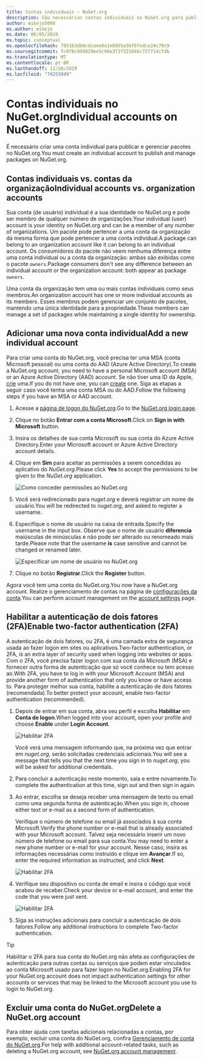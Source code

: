 ```yaml
---
title: Contas individuais – NuGet.org
description: São necessárias contas individuais no NuGet.org para publicar pacotes
author: mikejo5000
ms.author: mikejo
ms.date: 06/05/2019
ms.topic: conceptual
ms.openlocfilehash: 7951b3db0cdcaee0a1eb955a5bf6fedce24c79c9
ms.sourcegitcommit: fc0f8c950829ee5c96e3f3f32184bc727714cfdb
ms.translationtype: MT
ms.contentlocale: pt-BR
ms.lasthandoff: 11/20/2019
ms.locfileid: "74253949"
---
```

# <a name="individual-accounts-on-nugetorg"></a><span data-ttu-id="daa6f-103">Contas individuais no NuGet.org</span><span class="sxs-lookup"><span data-stu-id="daa6f-103">Individual accounts on NuGet.org</span></span>

<span data-ttu-id="daa6f-104">É necessário criar uma conta individual para publicar e gerenciar pacotes no NuGet.org.</span><span class="sxs-lookup"><span data-stu-id="daa6f-104">You must create an individual account to publish and manage packages on NuGet.org.</span></span>

## <a name="individual-accounts-vs-organization-accounts"></a><span data-ttu-id="daa6f-105">Contas individuais vs. contas da organização</span><span class="sxs-lookup"><span data-stu-id="daa6f-105">Individual accounts vs. organization accounts</span></span>

<span data-ttu-id="daa6f-106">Sua conta (de usuário) individual é a sua identidade no NuGet.org e pode ser membro de qualquer número de organizações.</span><span class="sxs-lookup"><span data-stu-id="daa6f-106">Your individual (user) account is your identity on NuGet.org and can be a member of any number of organizations.</span></span> <span data-ttu-id="daa6f-107">Um pacote pode pertencer a uma conta da organização da mesma forma que pode pertencer a uma conta individual.</span><span class="sxs-lookup"><span data-stu-id="daa6f-107">A package can belong to an organization account like it can belong to an individual account.</span></span> <span data-ttu-id="daa6f-108">Os consumidores do pacote não veem nenhuma diferença entre uma conta individual ou a conta da organização: ambas são exibidas como o pacote `owners`.</span><span class="sxs-lookup"><span data-stu-id="daa6f-108">Package consumers don't see any difference between an individual account or the organization account: both appear as package `owners`.</span></span>

<span data-ttu-id="daa6f-109">Uma conta da organização tem uma ou mais contas individuais como seus membros.</span><span class="sxs-lookup"><span data-stu-id="daa6f-109">An organization account has one or more individual accounts as its members.</span></span> <span data-ttu-id="daa6f-110">Esses membros podem gerenciar um conjunto de pacotes, mantendo uma única identidade para a propriedade.</span><span class="sxs-lookup"><span data-stu-id="daa6f-110">These members can manage a set of packages while maintaining a single identity for ownership.</span></span>

## <a name="add-a-new-individual-account"></a><span data-ttu-id="daa6f-111">Adicionar uma nova conta individual</span><span class="sxs-lookup"><span data-stu-id="daa6f-111">Add a new individual account</span></span>

<span data-ttu-id="daa6f-112">Para criar uma conta do NuGet.org, você precisa ter uma MSA (conta Microsoft pessoal) ou uma conta do AAD (Azure Active Directory).</span><span class="sxs-lookup"><span data-stu-id="daa6f-112">To create a NuGet.org account, you need to have a personal Microsoft account (MSA) or an Azure Active Directory (AAD) account.</span></span> <span data-ttu-id="daa6f-113">Se não tiver uma ID da Apple, [crie](https://signup.live.com) uma.</span><span class="sxs-lookup"><span data-stu-id="daa6f-113">If you do not have one, you can [create](https://signup.live.com) one.</span></span> <span data-ttu-id="daa6f-114">Siga as etapas a seguir caso você tenha uma conta MSA ou do AAD.</span><span class="sxs-lookup"><span data-stu-id="daa6f-114">Follow the following steps if you have an MSA or AAD account.</span></span>

1. <span data-ttu-id="daa6f-115">Acesse a [página de logon do NuGet.org](https://www.nuget.org/users/account/LogOn).</span><span class="sxs-lookup"><span data-stu-id="daa6f-115">Go to the [NuGet.org login page](https://www.nuget.org/users/account/LogOn).</span></span>

1. <span data-ttu-id="daa6f-116">Clique no botão **Entrar com a conta Microsoft**.</span><span class="sxs-lookup"><span data-stu-id="daa6f-116">Click on **Sign in with Microsoft** button.</span></span>

1. <span data-ttu-id="daa6f-117">Insira os detalhes de sua conta Microsoft ou sua conta do Azure Active Directory.</span><span class="sxs-lookup"><span data-stu-id="daa6f-117">Enter your Microsoft account or Azure Active Directory account details.</span></span>

1. <span data-ttu-id="daa6f-118">Clique em **Sim** para aceitar as permissões a serem concedidas ao aplicativo do *NuGet.org*.</span><span class="sxs-lookup"><span data-stu-id="daa6f-118">Please click **Yes** to accept the permissions to be given to the *NuGet.org* application.</span></span>

   ![Como conceder permissões ao NuGet.org](media/nuget-org-permissions.png)

1. <span data-ttu-id="daa6f-120">Você será redirecionado para *nuget.org* e deverá registrar um nome de usuário.</span><span class="sxs-lookup"><span data-stu-id="daa6f-120">You will be redirected to *nuget.org*, and asked to register a username.</span></span>

1. <span data-ttu-id="daa6f-121">Especifique o nome de usuário na caixa de entrada.</span><span class="sxs-lookup"><span data-stu-id="daa6f-121">Specify the username in the input box.</span></span> <span data-ttu-id="daa6f-122">Observe que o nome de usuário **diferencia** maiúsculas de minúsculas e não pode ser alterado ou renomeado mais tarde.</span><span class="sxs-lookup"><span data-stu-id="daa6f-122">Please note that the username **is** case sensitive and cannot be changed or renamed later.</span></span>

   ![Especificar um nome de usuário no NuGet.org](media/nuget-org-register.png) 

1. <span data-ttu-id="daa6f-124">Clique no botão **Registrar**.</span><span class="sxs-lookup"><span data-stu-id="daa6f-124">Click the **Register** button.</span></span>

<span data-ttu-id="daa6f-125">Agora você tem uma conta do NuGet.org.</span><span class="sxs-lookup"><span data-stu-id="daa6f-125">You now have a NuGet.org account.</span></span> <span data-ttu-id="daa6f-126">Realize o gerenciamento de contas na página de [configurações da conta](https://www.nuget.org/account).</span><span class="sxs-lookup"><span data-stu-id="daa6f-126">You can perform account management on the [account settings](https://www.nuget.org/account) page.</span></span>

## <a name="enable-two-factor-authentication-2fa"></a><span data-ttu-id="daa6f-127">Habilitar a autenticação de dois fatores (2FA)</span><span class="sxs-lookup"><span data-stu-id="daa6f-127">Enable two-factor authentication (2FA)</span></span>

<span data-ttu-id="daa6f-128">A autenticação de dois fatores, ou 2FA, é uma camada extra de segurança usada ao fazer logon em sites ou aplicativos.</span><span class="sxs-lookup"><span data-stu-id="daa6f-128">Two-factor authentication, or 2FA, is an extra layer of security used when logging into websites or apps.</span></span> <span data-ttu-id="daa6f-129">Com o 2FA, você precisa fazer logon com sua conta da Microsoft (MSA) e fornecer outra forma de autenticação que só você conhece ou tem acesso ao.</span><span class="sxs-lookup"><span data-stu-id="daa6f-129">With 2FA, you have to log in with your Microsoft Account (MSA) and provide another form of authentication that only you know or have access to.</span></span> <span data-ttu-id="daa6f-130">Para proteger melhor sua conta, habilite a autenticação de dois fatores (recomendada).</span><span class="sxs-lookup"><span data-stu-id="daa6f-130">To better protect your account, enable two-factor authentication (recommended).</span></span>

1. <span data-ttu-id="daa6f-131">Depois de entrar em sua conta, abra seu perfil e escolha **Habilitar** em **Conta de logon**.</span><span class="sxs-lookup"><span data-stu-id="daa6f-131">When logged into your account, open your profile and choose **Enable** under **Login Account**.</span></span>

   ![Habilitar 2FA](media/nuget-org-register-2fa.png)

   <span data-ttu-id="daa6f-133">Você verá uma mensagem informando que, na próxima vez que entrar em *nuget.org*, serão solicitadas credenciais adicionais.</span><span class="sxs-lookup"><span data-stu-id="daa6f-133">You will see a message that tells you that the next time you sign in to *nuget.org*, you will be asked for additional credentials.</span></span>

2. <span data-ttu-id="daa6f-134">Para concluir a autenticação neste momento, saia e entre novamente.</span><span class="sxs-lookup"><span data-stu-id="daa6f-134">To complete the authentication at this time, sign out and then sign in again.</span></span>

3. <span data-ttu-id="daa6f-135">Ao entrar, escolha se deseja receber uma mensagem de texto ou email como uma segunda forma de autenticação.</span><span class="sxs-lookup"><span data-stu-id="daa6f-135">When you sign in, choose either text or e-mail as a second form of authentication.</span></span>

   <span data-ttu-id="daa6f-136">Verifique o número de telefone ou email já associados à sua conta Microsoft.</span><span class="sxs-lookup"><span data-stu-id="daa6f-136">Verify the phone number or e-mail that is already associated with your Microsoft account.</span></span> <span data-ttu-id="daa6f-137">Talvez seja necessário inserir um novo número de telefone ou email para sua conta.</span><span class="sxs-lookup"><span data-stu-id="daa6f-137">You may need to enter a new phone number or e-mail for your account.</span></span> <span data-ttu-id="daa6f-138">Nesse caso, insira as informações necessárias como instruído e clique em **Avançar**.</span><span class="sxs-lookup"><span data-stu-id="daa6f-138">If so, enter the required information as instructed, and click **Next**.</span></span>

   ![Habilitar 2FA](media/nuget-org-sign-in-2fa.png)

4. <span data-ttu-id="daa6f-140">Verifique seu dispositivo ou conta de email e insira o código que você acabou de receber.</span><span class="sxs-lookup"><span data-stu-id="daa6f-140">Check your device or e-mail account, and enter the code that you were just sent.</span></span>

   ![Habilitar 2FA](media/nuget-org-enter-code-2fa.png)

5. <span data-ttu-id="daa6f-142">Siga as instruções adicionais para concluir a autenticação de dois fatores.</span><span class="sxs-lookup"><span data-stu-id="daa6f-142">Follow any additional instructions to complete Two-factor authentication.</span></span>

> [!Tip]
> <span data-ttu-id="daa6f-143">Habilitar o 2FA para sua conta do NuGet.org não afeta as configurações de autenticação para outras contas ou serviços que podem estar vinculados ao conta Microsoft usado para fazer logon no NuGet.org.</span><span class="sxs-lookup"><span data-stu-id="daa6f-143">Enabling 2FA for your NuGet.org account does not impact authentication settings for other accounts or services that may be linked to the Microsoft account you use to login to NuGet.org.</span></span>

## <a name="delete-a-nugetorg-account"></a><span data-ttu-id="daa6f-144">Excluir uma conta do NuGet.org</span><span class="sxs-lookup"><span data-stu-id="daa6f-144">Delete a NuGet.org account</span></span>

<span data-ttu-id="daa6f-145">Para obter ajuda com tarefas adicionais relacionadas a contas, por exemplo, excluir uma conta do NuGet.org, confira [Gerenciamento de conta do NuGet.org](nuget-org-faq.md#nugetorg-account-management).</span><span class="sxs-lookup"><span data-stu-id="daa6f-145">For help with additional account-related tasks, such as deleting a NuGet.org account, see [NuGet.org account management](nuget-org-faq.md#nugetorg-account-management).</span></span>
